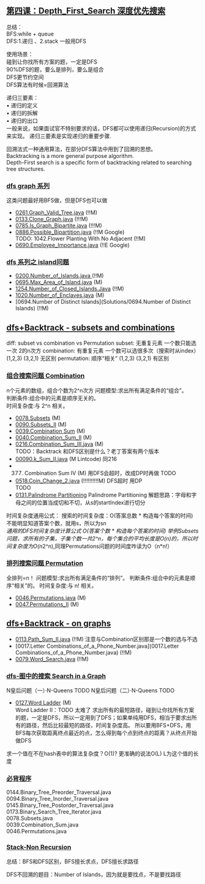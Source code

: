 ## [第四课：Depth_First_Search 深度优先搜索](/Data-Structure.py) 
总结： <br>
BFS:while + queue  <br>
DFS:1.递归 、2.stack  一般用DFS   <br>

使用场景：  <br>
碰到让你找所有方案的题，一定是DFS    <br>
90%DFS的题，要么是排列，要么是组合   <br>
DFS更节约空间   <br>
DFS算法有时候=回溯算法   <br>

递归三要素：   <br>
• 递归的定义   <br>
• 递归的拆解   <br>
• 递归的出口   <br>
一般来说，如果面试官不特别要求的话，DFS都可以使用递归(Recursion)的方式来实现。 递归三要素是实现递归的重要步骤.  <br>

回溯法式一种通用算法，在部分DFS算法中用到了回溯的思想。   <br>
Backtracking is a more general purpose algorithm.   <br>
Depth-First search is a specific form of backtracking related to searching tree structures.   <br>

### [dfs graph 系列](/Data-Structure.py)
这类问题最好用BFS做，但是DFS也可以做    <br>
- [0261.Graph_Valid_Tree.java](Solutions/0261.Graph_Valid_Tree.py) (!!M) <br>
- [0133.Clone_Graph.java](Solutions/0133.Clone_Graph.java) (!!!M) <br>
- [0785.Is_Graph_Bipartite.java](Solutions/0785.Is_Graph_Bipartite.java) (!!!M) <br>
- [0886.Possible_Bipartition.java](Solutions/0886.Possible_Bipartition.java) (!!M Google)  <br>
TODO: 1042.Flower Planting With No Adjacent (!!M)
- [0690.Employee_Importance.java](Solutions/0690.Employee_Importance.java) (!!E Google)  <br>

### [dfs 系列之 island问题](/Data-Structure.py)
- [0200.Number_of_Islands.java ](Solutions/0200.Number_of_Islands.java) (!!M) <br>
- [0695.Max_Area_of_Island.java](Solutions/0695.Max_Area_of_Island.java) (M) <br>
- [1254.Number_of_Closed_Islands.Java](Solutions/1254.Number_of_Closed_Islands.Java) (!!M) <br>
- [1020.Number_of_Enclaves.java](Solutions/1020.Number_of_Enclaves.java) (M) <br>
- [0694.Number of Distinct Islands](Solutions/0694.Number of Distinct Islands) (!!M) <br>

## [dfs+Backtrack - subsets and combinations](/Data-Structure.py) 
diff: subset vs combination vs Permutation 
subset:       无重复元素  一个数只能选一次  2的n次方 
combination:  有重复元素  一个数可以选很多次（搜索时从index）  (1,2,3) (3,2,1) 无区别
permutation:  顺序“相关”   (1,2,3) (3,2,1) 有区别

### [组合搜索问题 Combination](/Data-Structure.py) 
n个元素的数组，组合个数为2^n次方
问题模型:求出所有满足条件的“组合”。 <br>
判断条件:组合中的元素是顺序无关的。 <br>
时间复杂度:与 2^n 相关。<br>
- [0078.Subsets](Solutions/0078.Subsets.java) (M) <br>
- [0090.Subsets_II](Solutions/0090.Subsets_II) (M) <br>
- [0039.Combination Sum](Solutions/0039.Combination_Sum.java) (M) <br>
- [0040.Combination_Sum_II](Solutions/0040.Combination_Sum_II.java) (M) <br>
- [0216.Combination_Sum_III.java](Solutions/0216.Combination_Sum_III.java) (M) <br>   TODO：Backtrack 和DFS区别是什么？老丁答案有两个版本
- [00090.k_Sum_II.java](0090.k_Sum_II.java) (M Lintcode) 同216 <br> 
- 0377. Combination Sum IV (M)                                     用DFS会超时，改成DP时再做       TODO
- [0518.Coin_Change_2.java](0518.Coin_Change_2.java) (!!!!!!!!!!M) DFS超时 用DP  <br> TODO
- [0131.Palindrome Partitioning](Solutions/0131.Palindrome_Partitioning.java) Palindrome Partitioning 解题思路：字母和字母之间的位置当成切和不切，从s的startIndex进行切分<br>

时间复杂度通用公式：
搜索的时间复杂度：O(答案总数 * 构造每个答案的时间)   不能明显知道答案个数，就用s，所以为s*n      
通用的DFS时间复杂度计算公式 O(答案个数 * 构造每个答案的时间)
举例Subsets问题，求所有的子集，子集个数一共2^n，每个集合的平均长度是O(n)的，所以时间复杂度为O(n*2^n),同理Permutations问题的时间度咋读为O（n*n!）

### [排列搜索问题 Permutation](/Data-Structure.py) 
全排列=n！
问题模型:求出所有满足条件的“排列”。 
判断条件:组合中的元素是顺序“相关”的。 
时间复杂度:与 n! 相关。
- [0046.Permutations.java](Solutions/0046.Permutations.java) (M) <br>
- [0047.Permutations_II](Solutions/0047.Permutations_II.java) (M) <br>

## [dfs+Backtrack - on graphs](/Data-Structure.py)  
- [0113.Path_Sum_II.java](0113.Path_Sum_II.java) (!!M) 注意与Combination区别那是一个数的选与不选<br> 
- [0017.Letter Combinations_of_a_Phone_Number.java](0017.Letter Combinations_of_a_Phone_Number.java) (!!M) <br> 
- [0079.Word_Search.java](0079.Word_Search.java) (!!M) <br> 

### [dfs-图中的搜索 Search in a Graph](/Data-Structure.py)  
N皇后问题（一）·N-Queens  TODO
N皇后问题（二）·N-Queens  TODO

- [0127.Word Ladder](Solutions/0127.Word_Ladder.java) (M) <br>
Word Ladder II：TODO 太难了
求出所有的最短路径，碰到让你找所有方案的题，一定是DFS，所以一定用到了DFS；如果单纯用DFS，相当于要求出所有的路径，然后比较最短的路径，时间复杂度高。
所以要用BFS+DFS，用BFS每次获取距离终点最近的点，怎么得到每个点到终点的距离？从终点开始做DFS

求一个值在不在hash表中的算法复杂度？O(1)? 更准确的说法O(L)  L为这个值的长度

### [必背程序]()
0144.Binary_Tree_Preorder_Traversal.java  <br>
0094.Binary_Tree_Inorder_Traversal.java   <br>
0145.Binary_Tree_Postorder_Traversal.java   <br>
0173.Binary_Search_Tree_Iterator.java   <br>
0078.Subsets.java     <br>
0039.Combination_Sum.java   <br>
0046.Permutations.java   <br>
 
### [Stack-Non Recursion]()

总结：BFS和DFS区别，BFS擅长求点，DFS擅长求路径

DFS不回溯的题目：Number of Islands，因为就是要找点，不是要找路径
